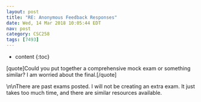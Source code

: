 ```yaml
---
layout: post
title: "RE: Anonymous Feedback Responses"
date: Wed, 14 Mar 2018 10:05:44 EDT
nav: post
category: CSC258
tags: [7493]
---
```


* content
{:toc}

[quote]Could you put together a comprehensive mock exam or something similar? I am worried about the final.[/quote]
<!-- more -->
<p>\n\nThere are past exams posted. I will not be creating an extra exam. It just takes too much time, and there are similar resources available.</p>
